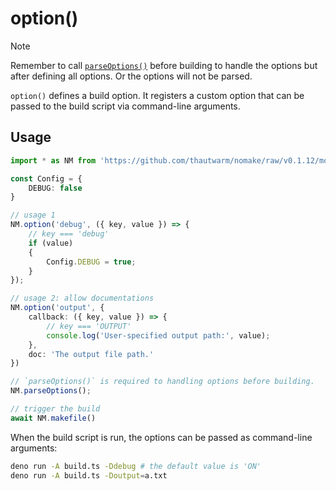 # option()

> [!NOTE]
> Remember to call [`parseOptions()`](./parseOptions.md) before building to handle the options but after defining all options.
> Or the options will not be parsed.


`option()` defines a build option. It registers a custom option that can be passed to the build script via command-line arguments.

## Usage

```typescript
import * as NM from 'https://github.com/thautwarm/nomake/raw/v0.1.12/mod.ts'

const Config = {
    DEBUG: false
}

// usage 1
NM.option('debug', ({ key, value }) => {
    // key === 'debug'
    if (value)
    {
        Config.DEBUG = true;
    }
});

// usage 2: allow documentations
NM.option('output', {
    callback: ({ key, value }) => {
        // key === 'OUTPUT'
        console.log('User-specified output path:', value);
    },
    doc: 'The output file path.'
})

// `parseOptions()` is required to handling options before building.
NM.parseOptions();

// trigger the build
await NM.makefile()
```

When the build script is run, the options can be passed as command-line arguments:

```bash
deno run -A build.ts -Ddebug # the default value is 'ON'
deno run -A build.ts -Doutput=a.txt
```
